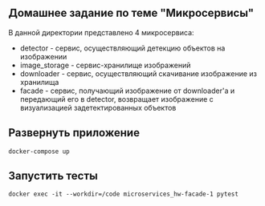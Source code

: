 ## Домашнее задание по теме "Микросервисы"

В данной директории представлено 4 микросервиса:

- detector - сервис, осуществляющий детекцию объектов на изображении
- image_storage - сервис-хранилище изображений
- downloader - сервис, осуществляющий скачивание изображение из хранилища
- facade - сервис, получающий изображение от downloader'а и передающий его в detector, возвращает изображение с визуализацией задетектированных объектов

## Развернуть приложение

```
docker-compose up
```

## Запустить тесты
```
docker exec -it --workdir=/code microservices_hw-facade-1 pytest
```